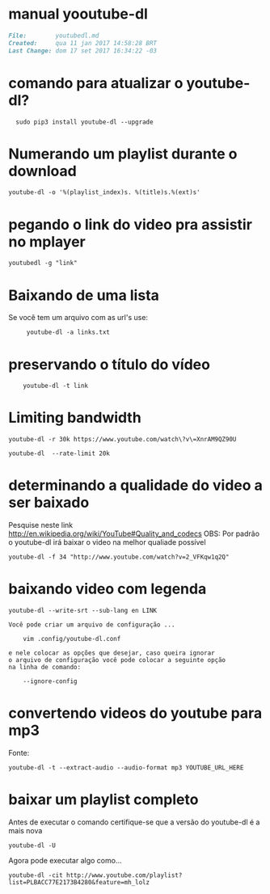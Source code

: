 # manual yooutube-dl
``` markdown
File:		 youtubedl.md
Created:	 qua 11 jan 2017 14:58:28 BRT
Last Change: dom 17 set 2017 16:34:22 -03
```
# comando para atualizar o youtube-dl?

      sudo pip3 install youtube-dl --upgrade

# Numerando um playlist durante o download

    youtube-dl -o '%(playlist_index)s. %(title)s.%(ext)s'

# pegando o link do video pra assistir no mplayer

    youtubedl -g "link"

# Baixando de uma lista
Se você tem um arquivo com as url's use:

         youtube-dl -a links.txt

# preservando o título do vídeo

        youtube-dl -t link

# Limiting bandwidth

    youtube-dl -r 30k https://www.youtube.com/watch\?v\=XnrAM9QZ90U

    youtube-dl  --rate-limit 20k

# determinando a qualidade do video a ser baixado
Pesquise neste link http://en.wikipedia.org/wiki/YouTube#Quality_and_codecs
OBS: Por padrão o youtube-dl irá baixar o video na melhor qualiade possível

	youtube-dl -f 34 "http://www.youtube.com/watch?v=2_VFKqw1q2Q"

# baixando video com legenda

    youtube-dl --write-srt --sub-lang en LINK

    Você pode criar um arquivo de configuração ...

        vim .config/youtube-dl.conf

    e nele colocar as opções que desejar, caso queira ignorar
    o arquivo de configuração você pode colocar a seguinte opção
    na linha de comando:

        --ignore-config

# convertendo videos do youtube para mp3
Fonte:

    youtube-dl -t --extract-audio --audio-format mp3 YOUTUBE_URL_HERE

# baixar um playlist completo
Antes de executar o comando certifique-se que a versão do youtube-dl é a mais nova

    youtube-dl -U

Agora pode executar algo como...

	youtube-dl -cit http://www.youtube.com/playlist?list=PLBACC77E2173B4280&feature=mh_lolz

